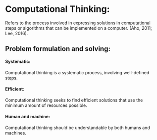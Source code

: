 # Computational Thinking: 
Refers to the process involved in expressing solutions in computational steps or algorithms that can be implemented on a computer. (Aho, 2011; Lee, 2016).

## Problem formulation and solving: 

#### Systematic: 
Computational thinking is a systematic process, involving well-defined steps.
#### Efficient: 
Computational thinking seeks to find efficient solutions that use the minimum amount of resources possible.
#### Human and machine: 
Computational thinking should be understandable by both humans and machines.